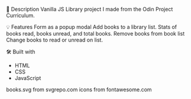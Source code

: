 📝 Description
Vanilla JS Library project I made from the Odin Project Curriculum.

💡 Features
Form as a popup modal
Add books to a library list.
Stats of books read, books unread, and total books.
Remove books from book list
Change books to read or unread on list. 

🛠️ Built with
- HTML
- CSS
- JavaScript

books.svg from svgrepo.com
icons from fontawesome.com
